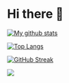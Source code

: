 <!--
**shankardesigner/shankardesigner** is a ✨ _special_ ✨ repository because its `README.md` (this file) appears on your GitHub profile.

Here are some ideas to get you started:

- 🔭 I’m currently working on ...
- 🌱 I’m currently learning ...
- 👯 I’m looking to collaborate on ...
- 🤔 I’m looking for help with ...
- 💬 Ask me about ...
- 📫 How to reach me: ...
- 😄 Pronouns: ...
- ⚡ Fun fact: ...
-->

# Hi there 👋
[![My github stats](https://github-readme-stats.vercel.app/api?username=shankardesigner&show_icons=true&theme=radical)](https://github.com/shankardesigner/shankardesigner)

[![Top Langs](https://github-readme-stats.vercel.app/api/top-langs/?username=shankardesigner&layout=compact&theme=radical)](https://github.com/shankardesigner/shankardesigner)

[![GitHub Streak](https://github-readme-streak-stats.herokuapp.com/?user=shankardesigner&theme=dark)](https://git.io/streak-stats)

![](https://komarev.com/ghpvc/?username=shankardesigner&color=lightgrey)
